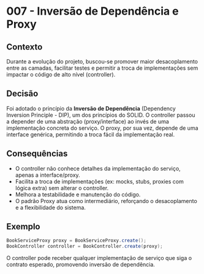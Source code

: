 # 007 - Inversão de Dependência e Proxy

## Contexto

Durante a evolução do projeto, buscou-se promover maior desacoplamento entre as camadas, facilitar testes e permitir a troca de implementações sem impactar o código de alto nível (controller).

## Decisão

Foi adotado o princípio da **Inversão de Dependência** (Dependency Inversion Principle - DIP), um dos princípios do SOLID. O controller passou a depender de uma abstração (proxy/interface) ao invés de uma implementação concreta do serviço. O proxy, por sua vez, depende de uma interface genérica, permitindo a troca fácil da implementação real.

## Consequências

- O controller não conhece detalhes da implementação do serviço, apenas a interface/proxy.
- Facilita a troca de implementações (ex: mocks, stubs, proxies com lógica extra) sem alterar o controller.
- Melhora a testabilidade e manutenção do código.
- O padrão Proxy atua como intermediário, reforçando o desacoplamento e a flexibilidade do sistema.

## Exemplo

```java
BookServiceProxy proxy = BookServiceProxy.create();
BookController controller = BookController.create(proxy);
```

O controller pode receber qualquer implementação de serviço que siga o contrato esperado, promovendo inversão de dependência. 